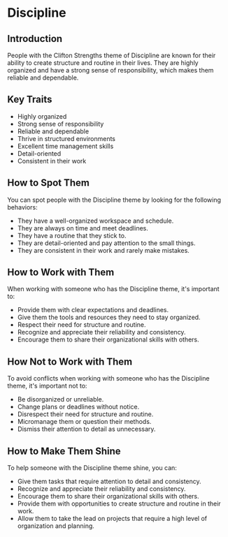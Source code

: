 # Discipline

## Introduction

People with the Clifton Strengths theme of Discipline are known for their ability to create structure and routine in their lives. They are highly organized and have a strong sense of responsibility, which makes them reliable and dependable.

## Key Traits

- Highly organized
- Strong sense of responsibility
- Reliable and dependable
- Thrive in structured environments
- Excellent time management skills
- Detail-oriented
- Consistent in their work

## How to Spot Them

You can spot people with the Discipline theme by looking for the following behaviors:

- They have a well-organized workspace and schedule.
- They are always on time and meet deadlines.
- They have a routine that they stick to.
- They are detail-oriented and pay attention to the small things.
- They are consistent in their work and rarely make mistakes.

## How to Work with Them

When working with someone who has the Discipline theme, it's important to:

- Provide them with clear expectations and deadlines.
- Give them the tools and resources they need to stay organized.
- Respect their need for structure and routine.
- Recognize and appreciate their reliability and consistency.
- Encourage them to share their organizational skills with others.

## How Not to Work with Them

To avoid conflicts when working with someone who has the Discipline theme, it's important not to:

- Be disorganized or unreliable.
- Change plans or deadlines without notice.
- Disrespect their need for structure and routine.
- Micromanage them or question their methods.
- Dismiss their attention to detail as unnecessary.

## How to Make Them Shine

To help someone with the Discipline theme shine, you can:

- Give them tasks that require attention to detail and consistency.
- Recognize and appreciate their reliability and consistency.
- Encourage them to share their organizational skills with others.
- Provide them with opportunities to create structure and routine in their work.
- Allow them to take the lead on projects that require a high level of organization and planning.
